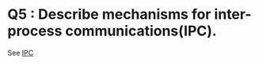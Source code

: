# Q5 : Describe mechanisms for inter-process communications(IPC).

See [IPC](../Notion/Concepts/IPC.md)